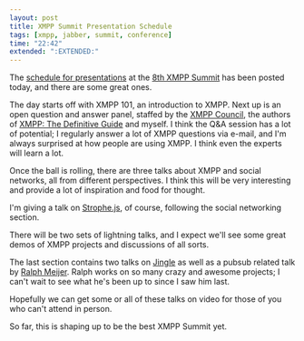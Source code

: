 ```yaml
---
layout: post
title: XMPP Summit Presentation Schedule
tags: [xmpp, jabber, summit, conference]
time: "22:42"
extended: ":EXTENDED:"
---
```


The [schedule for
presentations](http://xmpp.org/summit/summit8.shtml#saturday) at the
[8th XMPP Summit](http://xmpp.org/summit/summit8.shtml) has been
posted today, and there are some great ones.

The day starts off with XMPP 101, an introduction to XMPP. Next up is
an open question and answer panel, staffed by the [XMPP
Council](http://xmpp.org/xsf/council/), the authors of [XMPP: The
Definitive
Guide](http://www.amazon.com/dp/059652126X/?tag=metajack-20) and
myself. I think the Q&A session has a lot of potential; I regularly
answer a lot of XMPP questions via e-mail, and I'm always surprised at
how people are using XMPP. I think even the experts will learn a lot.

Once the ball is rolling, there are three talks about XMPP and social
networks, all from different perspectives. I think this will be very
interesting and provide a lot of inspiration and food for thought.

I'm giving a talk on [Strophe.js](http://code.stanziq.com/strophe), of
course, following the social networking section.

There will be two sets of lightning talks, and I expect we'll see some
great demos of XMPP projects and discussions of all sorts.

The last section contains two talks on
[Jingle](http://xmpp.org/tech/jingle.shtml) as well as a pubsub
related talk by [Ralph Meijer](http://ralphm.net). Ralph works on so
many crazy and awesome  projects; I can't wait to see what he's been
up to since I saw him last.

Hopefully we can get some or all of these talks on video for those of
you who can't attend in person.

So far, this is shaping up to be the best XMPP Summit yet.
